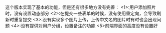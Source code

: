 这个版本实现了基本的功能，但是还有很多地方没有完善：
<1>:用户添加照片时，没有设置动态部分 
<2>:在提交一些表单的时候，没有使用重定向，会导致刷新时重复提交 
<3>:没有实现多个图片上传，上传中文名的图片时有时也会出现问题 
<4>:没有提供对用户分组，设置备注的功能 
<5>前端界面的高度没有设置好